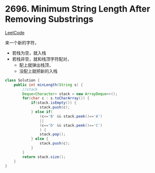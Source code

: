 # 2696. Minimum String Length After Removing Substrings
[LeetCode](https://leetcode.com/problems/minimum-string-length-after-removing-substrings/description/)

来一个新的字符，
- 若栈为空，就入栈
- 若栈非空，就和栈顶字符配对，
  - 配上就弹出栈顶，
  - 没配上就把新的入栈
```java
class Solution {
    public int minLength(String s) {
        //stack
        Deque<Character> stack = new ArrayDeque<>();
        for(char c : s.toCharArray()) {
            if(stack.isEmpty()) {
                stack.push(c);
            } else if(
                (c=='B' && stack.peek()=='A')
                ||
                (c=='D' && stack.peek()=='C')
                ) {
                stack.pop();
            } else {
                stack.push(c);
            }
        }
        return stack.size();
    }
}
```
